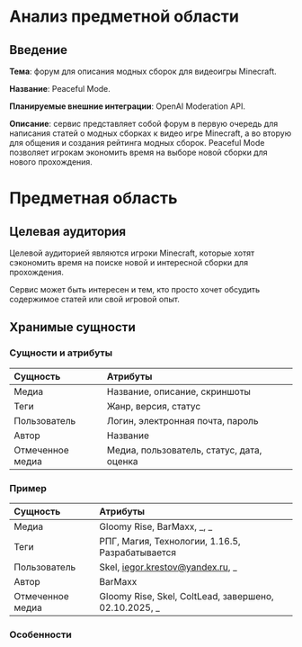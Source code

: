 # **Анализ предметной области**
## **Введение**
**Тема**: форум для описания модных сборок для видеоигры Minecraft.

**Название**: Peaceful Mode.

**Планируемые внешние интеграции**: OpenAI Moderation API.

**Описание**: сервис представляет собой форум в первую очередь для написания статей о модных сборках к видео игре Minecraft, а во вторую для общения и создания рейтинга модных сборок. Peaceful Mode позволяет игрокам экономить время на выборе новой сборки для нового прохождения.
# **Предметная область**
## **Целевая аудитория**
Целевой аудиторией являются игроки Minecraft, которые хотят сэкономить время на поиске новой и интересной сборки для прохождения.

Сервис может быть интересен и тем, кто просто хочет обсудить содержимое статей или свой игровой опыт.
## **Хранимые сущности**
### **Сущности и атрибуты**
|  **Сущность**  |              **Атрибуты**               |
|:---------------|:----------------------------------------|
|Медиа           |Название, описание, скриншоты            |
|Теги            |Жанр, версия, статус                     |
|Пользователь    |Логин, электронная почта, пароль         |
|Автор           |Название                                 |
|Отмеченное медиа|Медиа, пользователь, статус, дата, оценка|
### **Пример**
|  **Сущность**  |                      **Атрибуты**                     |
|:---------------|:------------------------------------------------------|
|Медиа           |Gloomy Rise, BarMaxx, _, _                             |
|Теги            |РПГ, Магия, Технологии, 1.16.5, Разрабатывается        |
|Пользователь    |Skel, iegor.krestov@yandex.ru, _                       |
|Автор           |BarMaxx                                                |
|Отмеченное медиа|Gloomy Rise, Skel, ColtLead, завершено, 02.10.2025, _  |
### **Особенности**

